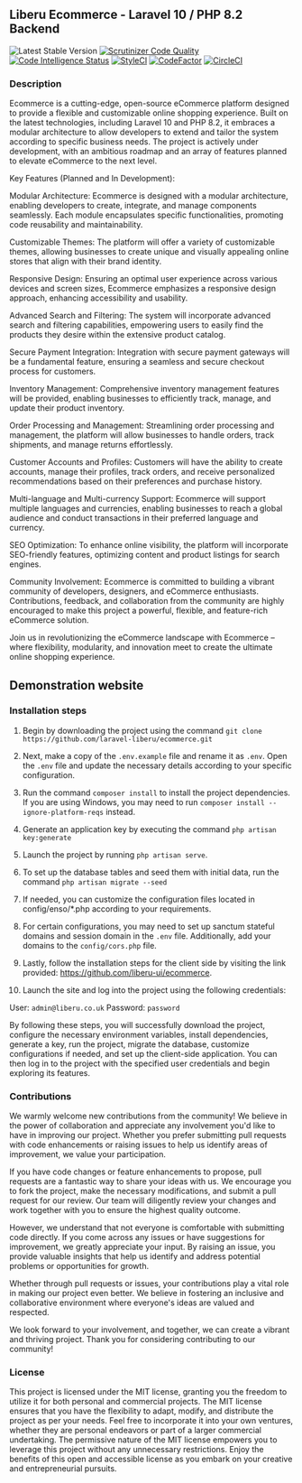 ## Liberu Ecommerce - Laravel 10 / PHP 8.2 Backend
 ![Latest Stable Version](https://img.shields.io/github/release/laravel-liberu/ecommerce.svg) 
[![Scrutinizer Code Quality](https://scrutinizer-ci.com/g/laravel-liberu/ecommerce/badges/quality-score.png?b=master)](https://scrutinizer-ci.com/g/laravel-liberu/ecommerce/?branch=master)
[![Code Intelligence Status](https://scrutinizer-ci.com/g/laravel-liberu/ecommerce/badges/code-intelligence.svg?b=master)](https://scrutinizer-ci.com/code-intelligence)
[![StyleCI](https://github.styleci.io/repos/135390590/shield?branch=master)](https://github.styleci.io/repos/135390590)
[![CodeFactor](https://www.codefactor.io/repository/github/familytree365/ecommerce/badge/master)](https://www.codefactor.io/repository/github/laravel-liberu/ecommerce/overview/master)
[![CircleCI](https://circleci.com/gh/laravel-liberu/ecommerce.svg?style=svg)](https://circleci.com/gh/laravel-liberu/ecommerce)

<!--/h-->
### Description

Ecommerce is a cutting-edge, open-source eCommerce platform designed to provide a flexible and customizable online shopping experience. Built on the latest technologies, including Laravel 10 and PHP 8.2, it embraces a modular architecture to allow developers to extend and tailor the system according to specific business needs. The project is actively under development, with an ambitious roadmap and an array of features planned to elevate eCommerce to the next level.

Key Features (Planned and In Development):

Modular Architecture:
Ecommerce is designed with a modular architecture, enabling developers to create, integrate, and manage components seamlessly. Each module encapsulates specific functionalities, promoting code reusability and maintainability.

Customizable Themes:
The platform will offer a variety of customizable themes, allowing businesses to create unique and visually appealing online stores that align with their brand identity.

Responsive Design:
Ensuring an optimal user experience across various devices and screen sizes, Ecommerce emphasizes a responsive design approach, enhancing accessibility and usability.

Advanced Search and Filtering:
The system will incorporate advanced search and filtering capabilities, empowering users to easily find the products they desire within the extensive product catalog.

Secure Payment Integration:
Integration with secure payment gateways will be a fundamental feature, ensuring a seamless and secure checkout process for customers.

Inventory Management:
Comprehensive inventory management features will be provided, enabling businesses to efficiently track, manage, and update their product inventory.

Order Processing and Management:
Streamlining order processing and management, the platform will allow businesses to handle orders, track shipments, and manage returns effortlessly.

Customer Accounts and Profiles:
Customers will have the ability to create accounts, manage their profiles, track orders, and receive personalized recommendations based on their preferences and purchase history.

Multi-language and Multi-currency Support:
Ecommerce will support multiple languages and currencies, enabling businesses to reach a global audience and conduct transactions in their preferred language and currency.

SEO Optimization:
To enhance online visibility, the platform will incorporate SEO-friendly features, optimizing content and product listings for search engines.

Community Involvement:
Ecommerce is committed to building a vibrant community of developers, designers, and eCommerce enthusiasts. Contributions, feedback, and collaboration from the community are highly encouraged to make this project a powerful, flexible, and feature-rich eCommerce solution.

Join us in revolutionizing the eCommerce landscape with Ecommerce – where flexibility, modularity, and innovation meet to create the ultimate online shopping experience.
<!--/h-->

## Demonstration website
<!--/h-->

### Installation steps

1. Begin by downloading the project using the command `git clone https://github.com/laravel-liberu/ecommerce.git`

2. Next, make a copy of the `.env.example` file and rename it as `.env`. Open the `.env` file and update the necessary details according to your specific configuration.

3. Run the command `composer install` to install the project dependencies. If you are using Windows, you may need to run `composer install --ignore-platform-reqs` instead.

4. Generate an application key by executing the command `php artisan key:generate`

5. Launch the project by running `php artisan serve`.

6. To set up the database tables and seed them with initial data, run the command `php artisan migrate --seed`

7. If needed, you can customize the configuration files located in config/enso/*.php according to your requirements.

8. For certain configurations, you may need to set up sanctum stateful domains and session domain in the `.env` file. Additionally, add your domains to the `config/cors.php` file.

9. Lastly, follow the installation steps for the client side by visiting the link provided: https://github.com/liberu-ui/ecommerce.

10. Launch the site and log into the project using the following credentials:

User: `admin@liberu.co.uk`
Password: `password`


By following these steps, you will successfully download the project, configure the necessary environment variables, install dependencies, generate a key, run the project, migrate the database, customize configurations if needed, and set up the client-side application. You can then log in to the project with the specified user credentials and begin exploring its features.

<!--/h-->

### Contributions

We warmly welcome new contributions from the community! We believe in the power of collaboration and appreciate any involvement you'd like to have in improving our project. Whether you prefer submitting pull requests with code enhancements or raising issues to help us identify areas of improvement, we value your participation.

If you have code changes or feature enhancements to propose, pull requests are a fantastic way to share your ideas with us. We encourage you to fork the project, make the necessary modifications, and submit a pull request for our review. Our team will diligently review your changes and work together with you to ensure the highest quality outcome.

However, we understand that not everyone is comfortable with submitting code directly. If you come across any issues or have suggestions for improvement, we greatly appreciate your input. By raising an issue, you provide valuable insights that help us identify and address potential problems or opportunities for growth.

Whether through pull requests or issues, your contributions play a vital role in making our project even better. We believe in fostering an inclusive and collaborative environment where everyone's ideas are valued and respected.

We look forward to your involvement, and together, we can create a vibrant and thriving project. Thank you for considering contributing to our community!
<!--/h-->
### License

This project is licensed under the MIT license, granting you the freedom to utilize it for both personal and commercial projects. The MIT license ensures that you have the flexibility to adapt, modify, and distribute the project as per your needs. Feel free to incorporate it into your own ventures, whether they are personal endeavors or part of a larger commercial undertaking. The permissive nature of the MIT license empowers you to leverage this project without any unnecessary restrictions. Enjoy the benefits of this open and accessible license as you embark on your creative and entrepreneurial pursuits.
<!--/h-->
